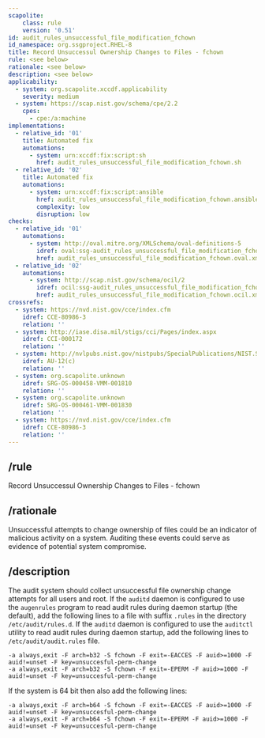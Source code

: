 ```yaml
---
scapolite:
    class: rule
    version: '0.51'
id: audit_rules_unsuccessful_file_modification_fchown
id_namespace: org.ssgproject.RHEL-8
title: Record Unsuccessul Ownership Changes to Files - fchown
rule: <see below>
rationale: <see below>
description: <see below>
applicability:
  - system: org.scapolite.xccdf.applicability
    severity: medium
  - system: https://scap.nist.gov/schema/cpe/2.2
    cpes:
      - cpe:/a:machine
implementations:
  - relative_id: '01'
    title: Automated fix
    automations:
      - system: urn:xccdf:fix:script:sh
        href: audit_rules_unsuccessful_file_modification_fchown.sh
  - relative_id: '02'
    title: Automated fix
    automations:
      - system: urn:xccdf:fix:script:ansible
        href: audit_rules_unsuccessful_file_modification_fchown.ansible
        complexity: low
        disruption: low
checks:
  - relative_id: '01'
    automations:
      - system: http://oval.mitre.org/XMLSchema/oval-definitions-5
        idref: oval:ssg-audit_rules_unsuccessful_file_modification_fchown:def:1
        href: audit_rules_unsuccessful_file_modification_fchown.oval.xml
  - relative_id: '02'
    automations:
      - system: http://scap.nist.gov/schema/ocil/2
        idref: ocil:ssg-audit_rules_unsuccessful_file_modification_fchown_ocil:questionnaire:1
        href: audit_rules_unsuccessful_file_modification_fchown.ocil.xml
crossrefs:
  - system: https://nvd.nist.gov/cce/index.cfm
    idref: CCE-80986-3
    relation: ''
  - system: http://iase.disa.mil/stigs/cci/Pages/index.aspx
    idref: CCI-000172
    relation: ''
  - system: http://nvlpubs.nist.gov/nistpubs/SpecialPublications/NIST.SP.800-53r4.pdf
    idref: AU-12(c)
    relation: ''
  - system: org.scapolite.unknown
    idref: SRG-OS-000458-VMM-001810
    relation: ''
  - system: org.scapolite.unknown
    idref: SRG-OS-000461-VMM-001830
    relation: ''
  - system: https://nvd.nist.gov/cce/index.cfm
    idref: CCE-80986-3
    relation: ''
---
```



## /rule

Record Unsuccessul Ownership Changes to Files - fchown

## /rationale

Unsuccessful
attempts to change ownership of files could be an indicator of malicious
activity on a system. Auditing these events could serve as evidence of
potential system compromise.

## /description

The
audit system should collect unsuccessful file ownership change attempts
for all users and root. If the `auditd` daemon is configured to use the
`augenrules` program to read audit rules during daemon startup (the
default), add the following lines to a file with suffix `.rules` in the
directory `/etc/audit/rules.d`. If the `auditd` daemon is configured to
use the `auditctl` utility to read audit rules during daemon startup,
add the following lines to `/etc/audit/audit.rules` file.

``` 
-a always,exit -F arch=b32 -S fchown -F exit=-EACCES -F auid>=1000 -F auid!=unset -F key=unsuccesful-perm-change
-a always,exit -F arch=b32 -S fchown -F exit=-EPERM -F auid>=1000 -F auid!=unset -F key=unsuccesful-perm-change
```

If the system is 64 bit then also add the following lines:

``` 
-a always,exit -F arch=b64 -S fchown -F exit=-EACCES -F auid>=1000 -F auid!=unset -F key=unsuccesful-perm-change
-a always,exit -F arch=b64 -S fchown -F exit=-EPERM -F auid>=1000 -F auid!=unset -F key=unsuccesful-perm-change
```
